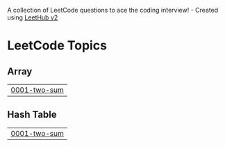 A collection of LeetCode questions to ace the coding interview! - Created using [LeetHub v2](https://github.com/arunbhardwaj/LeetHub-2.0)
<!---LeetCode Topics Start-->
# LeetCode Topics
## Array
|  |
| ------- |
| [0001-two-sum](https://github.com/wsoham18/LeetCode/tree/master/0001-two-sum) |
## Hash Table
|  |
| ------- |
| [0001-two-sum](https://github.com/wsoham18/LeetCode/tree/master/0001-two-sum) |
<!---LeetCode Topics End-->